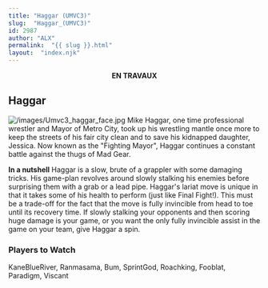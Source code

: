 ```yaml
---
title: "Haggar (UMVC3)"
slug:  "Haggar_(UMVC3)"
id: 2987
author: "ALX"
permalink:  "{{ slug }}.html"
layout:  "index.njk"
---
```


<center>

**EN TRAVAUX**

</center>

## Haggar

![](/images/Umvc3_haggar_face.jpg‎ "/images/Umvc3_haggar_face.jpg‎") Mike
Haggar, one time professional wrestler and Mayor of Metro City, took up
his wrestling mantle once more to keep the streets of his fair city
clean and to save his kidnapped daughter, Jessica. Now known as the
"Fighting Mayor", Haggar continues a constant battle against the thugs
of Mad Gear.

**In a nutshell** Haggar is a slow, brute of a grappler with some
damaging tricks. His game-plan revolves around slowly stalking his
enemies before surprising them with a grab or a lead pipe. Haggar's
lariat move is unique in that it takes some of his health to perform
(just like Final Fight!). This must be a trade-off for the fact that the
move is fully invincible from head to toe until its recovery time. If
slowly stalking your opponents and then scoring huge damage is your
game, or you want the only fully invincible assist in the game on your
team, give Haggar a spin.

### Players to Watch

KaneBlueRiver, Ranmasama, Bum, SprintGod, Roachking, Fooblat, Paradigm,
Viscant
